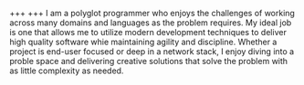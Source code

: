 +++
+++
I am a polyglot programmer who enjoys the challenges of working across many domains and languages as
the problem requires. My ideal job is one that allows me to utilize modern development techniques to
deliver high quality software whie maintaining agility and discipline. Whether a project is end-user
focused or deep in a network stack, I enjoy diving into a proble space and delivering creative solutions
that solve the problem with as little complexity as needed.
